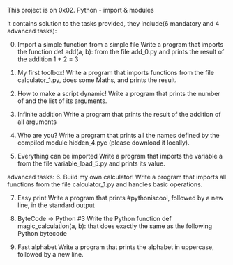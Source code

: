 This project is on 0x02. Python - import & modules

it contains solution to the tasks provided, they include(6 mandatory and 4 advanced tasks):

0. Import a simple function from a simple file
Write a program that imports the function def add(a, b): from the file add_0.py and prints the result of the addition 1 + 2 = 3

1. My first toolbox!
Write a program that imports functions from the file calculator_1.py, does some Maths, and prints the result.

2. How to make a script dynamic!
Write a program that prints the number of and the list of its arguments.

3. Infinite addition
Write a program that prints the result of the addition of all arguments

4. Who are you?
Write a program that prints all the names defined by the compiled module hidden_4.pyc (please download it locally).

5. Everything can be imported
Write a program that imports the variable a from the file variable_load_5.py and prints its value.

advanced tasks:
6. Build my own calculator!
Write a program that imports all functions from the file calculator_1.py and handles basic operations.

7. Easy print
Write a program that prints #pythoniscool, followed by a new line, in the standard output

8. ByteCode -> Python #3
Write the Python function def magic_calculation(a, b): that does exactly the same as the following Python bytecode

9. Fast alphabet
Write a program that prints the alphabet in uppercase, followed by a new line.
